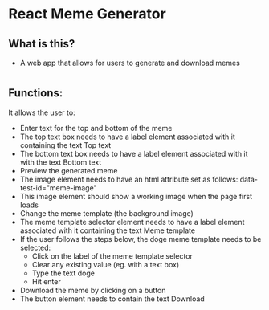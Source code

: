 # React Meme Generator

## What is this?

- A web app that allows for users to generate and download memes

#

## Functions:

It allows the user to:

- Enter text for the top and bottom of the meme
- The top text box needs to have a label element associated with it containing the text Top text
- The bottom text box needs to have a label element associated with it with the text Bottom text
- Preview the generated meme
- The image element needs to have an html attribute set as follows: data-test-id="meme-image"
- This image element should show a working image when the page first loads
- Change the meme template (the background image)
- The meme template selector element needs to have a label element associated with it containing the text Meme template
- If the user follows the steps below, the doge meme template needs to be selected:
  - Click on the label of the meme template selector
  - Clear any existing value (eg. with a text box)
  - Type the text doge
  - Hit enter
- Download the meme by clicking on a button
- The button element needs to contain the text Download
